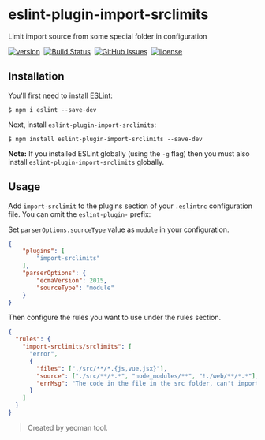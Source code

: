 # eslint-plugin-import-srclimits

Limit import source from some special folder in configuration

[![version](https://img.shields.io/npm/v/eslint-plugin-import-srclimits.svg "version")](https://www.npmjs.com/package/eslint-plugin-import-srclimits)&nbsp;
[![Build Status](https://img.shields.io/travis/Froguard/eslint-plugin-import-srclimits.svg)](https://travis-ci.org/Froguard/eslint-plugin-import-srclimits)&nbsp;
[![GitHub issues](https://img.shields.io/github/issues/Froguard/eslint-plugin-import-srclimits.svg)](https://github.com/Froguard/eslint-plugin-import-srclimits/issues?q=is%3Aopen+is%3Aissue)&nbsp;
[![license](https://img.shields.io/github/license/froguard/eslint-plugin-import-srclimits.svg)](https://github.com/froguard/eslint-plugin-import-srclimits/blob/master/LICENSE)


## Installation

You'll first need to install [ESLint](http://eslint.org):

```
$ npm i eslint --save-dev
```

Next, install `eslint-plugin-import-srclimits`:

```
$ npm install eslint-plugin-import-srclimits --save-dev
```

**Note:** If you installed ESLint globally (using the `-g` flag) then you must also install `eslint-plugin-import-srclimits` globally.

## Usage

Add `import-srclimit` to the plugins section of your `.eslintrc` configuration file. You can omit the `eslint-plugin-` prefix:

Set `parserOptions.sourceType` value as `module` in your configuration.

```json
{
    "plugins": [
        "import-srclimits"
    ],
    "parserOptions": { 
        "ecmaVersion": 2015, 
        "sourceType": "module" 
    } 
}
```

Then configure the rules you want to use under the rules section.

```json
{
  "rules": {
    "import-srclimits/srclimits": [
      "error", 
      {
        "files": ["./src/**/*.{js,vue,jsx}"],
        "source": ["./src/**/*.*", "node_modules/**", "!./web/**/*.*"], 
        "errMsg": "The code in the file in the src folder, can't import source file in ./web/**"
      }
    ]
  }
}
```

> Created by yeoman tool.
